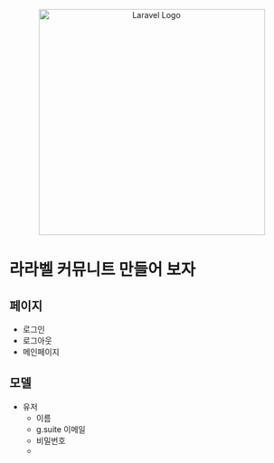 <p align="center"><a href="https://laravel.com" target="_blank"><img src="https://raw.githubusercontent.com/laravel/art/master/logo-lockup/5%20SVG/2%20CMYK/1%20Full%20Color/laravel-logolockup-cmyk-red.svg" width="400" alt="Laravel Logo"></a></p>

# 라라벨 커뮤니트 만들어 보자

## 페이지
- 로그인 
- 로그아웃
- 메인페이지


## 모델
- 유저
  - 이름
  - g.suite 이메일
  - 비밀번호
  - 

##